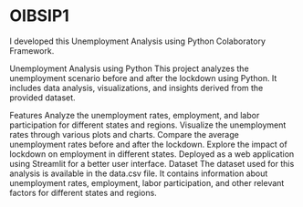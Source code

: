 # OIBSIP1
I developed this Unemployment Analysis using Python Colaboratory Framework.

Unemployment Analysis using Python
This project analyzes the unemployment scenario before and after the lockdown using Python. It includes data analysis, visualizations, and insights derived from the provided dataset.

Features
Analyze the unemployment rates, employment, and labor participation for different states and regions.
Visualize the unemployment rates through various plots and charts.
Compare the average unemployment rates before and after the lockdown.
Explore the impact of lockdown on employment in different states.
Deployed as a web application using Streamlit for a better user interface.
Dataset
The dataset used for this analysis is available in the data.csv file. It contains information about unemployment rates, employment, labor participation, and other relevant factors for different states and regions.

